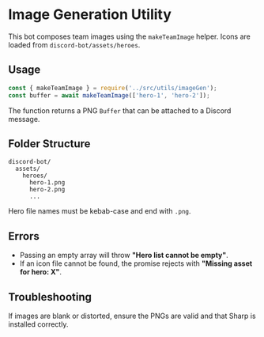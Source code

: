# Image Generation Utility

This bot composes team images using the `makeTeamImage` helper. Icons are loaded from `discord-bot/assets/heroes`.

## Usage

```js
const { makeTeamImage } = require('../src/utils/imageGen');
const buffer = await makeTeamImage(['hero-1', 'hero-2']);
```

The function returns a PNG `Buffer` that can be attached to a Discord message.

## Folder Structure

```
discord-bot/
  assets/
    heroes/
      hero-1.png
      hero-2.png
      ...
```

Hero file names must be kebab-case and end with `.png`.

## Errors

- Passing an empty array will throw **"Hero list cannot be empty"**.
- If an icon file cannot be found, the promise rejects with **"Missing asset for hero: X"**.

## Troubleshooting

If images are blank or distorted, ensure the PNGs are valid and that Sharp is installed correctly.
